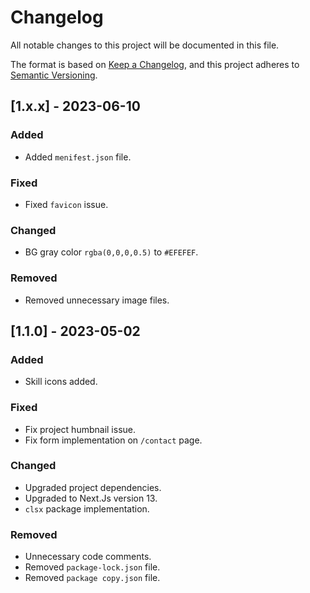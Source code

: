 # Changelog

All notable changes to this project will be documented in this file.

The format is based on [Keep a Changelog](https://keepachangelog.com/en/1.0.0/),
and this project adheres to [Semantic Versioning](https://semver.org/spec/v2.0.0.html).

## [1.x.x] - 2023-06-10
### Added
- Added `menifest.json` file.

### Fixed
- Fixed `favicon` issue.

### Changed
- BG gray color `rgba(0,0,0,0.5)` to `#EFEFEF`.
### Removed
- Removed unnecessary image files.


## [1.1.0] - 2023-05-02
### Added
- Skill icons added.

### Fixed

- Fix project humbnail issue.
- Fix form implementation on `/contact` page.

### Changed

- Upgraded project dependencies.
- Upgraded to Next.Js version 13.
- `clsx` package implementation.

### Removed

- Unnecessary code comments.
- Removed `package-lock.json` file.
- Removed `package copy.json` file.
